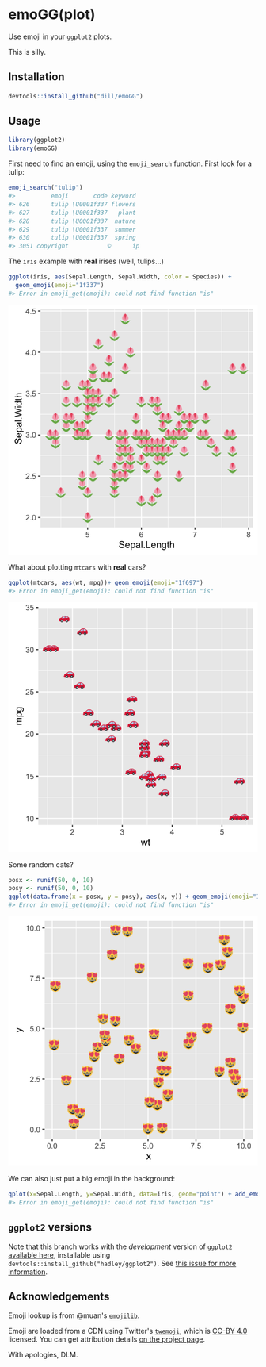 ---
---

<!-- README.md is generated from README.Rmd. Please edit that file -->



# emoGG(plot)

Use emoji in your `ggplot2` plots.

This is silly.

## Installation

```r
devtools::install_github("dill/emoGG")
```

## Usage


```r
library(ggplot2)
library(emoGG)
```

First need to find an emoji, using the `emoji_search` function. First look for a tulip:


```r
emoji_search("tulip")
#>          emoji       code keyword
#> 626      tulip \U0001f337 flowers
#> 627      tulip \U0001f337   plant
#> 628      tulip \U0001f337  nature
#> 629      tulip \U0001f337  summer
#> 630      tulip \U0001f337  spring
#> 3051 copyright           ©️      ip
```

The `iris` example with **real** irises (well, tulips...)


```r
ggplot(iris, aes(Sepal.Length, Sepal.Width, color = Species)) +
  geom_emoji(emoji="1f337")
#> Error in emoji_get(emoji): could not find function "is"
```

![plot of chunk iris_ex](figure/iris_ex-1.png) 

What about plotting `mtcars` with **real** cars?


```r
ggplot(mtcars, aes(wt, mpg))+ geom_emoji(emoji="1f697")
#> Error in emoji_get(emoji): could not find function "is"
```

![plot of chunk mtcars](figure/mtcars-1.png) 

Some random cats?


```r
posx <- runif(50, 0, 10)
posy <- runif(50, 0, 10)
ggplot(data.frame(x = posx, y = posy), aes(x, y)) + geom_emoji(emoji="1f63b")
#> Error in emoji_get(emoji): could not find function "is"
```

![plot of chunk catplotlib](figure/catplotlib-1.png) 

We can also just put a big emoji in the background:


```r
qplot(x=Sepal.Length, y=Sepal.Width, data=iris, geom="point") + add_emoji(emoji="1f337")
#> Error in emoji_get(emoji): could not find function "is"
```

## `ggplot2` versions

Note that this branch works with the *development* version of `ggplot2` [available here](http://github.com/hadley/ggplot2/), installable using `devtools::install_github("hadley/ggplot2")`. See [this issue for more information](https://github.com/dill/emoGG/issues/3).

## Acknowledgements

Emoji lookup is from @muan's [`emojilib`](https://github.com/muan/emojilib).

Emoji are loaded from a CDN using Twitter's [`twemoji`](https://github.com/twitter/twemoji), which is [CC-BY 4.0](https://creativecommons.org/licenses/by/4.0/) licensed. You can get attribution details [on the project page](https://github.com/twitter/twemoji#attribution-requirements).

With apologies, DLM.
